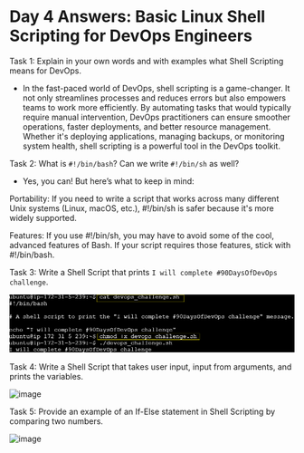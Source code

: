 
# Day 4 Answers: Basic Linux Shell Scripting for DevOps Engineers

Task 1: Explain in your own words and with examples what Shell Scripting means for DevOps.
- In the fast-paced world of DevOps, shell scripting is a game-changer. It not only streamlines processes and reduces errors but also empowers teams to work more efficiently. By automating tasks that would typically require manual intervention, DevOps practitioners can ensure smoother operations, faster deployments, and better resource management. Whether it's deploying applications, managing backups, or monitoring system health, shell scripting is a powerful tool in the DevOps toolkit.


Task 2: What is `#!/bin/bash`? Can we write `#!/bin/sh` as well?
- Yes, you can! But here’s what to keep in mind:

Portability: If you need to write a script that works across many different Unix systems (Linux, macOS, etc.), #!/bin/sh is safer because it's more widely supported.

Features: If you use #!/bin/sh, you may have to avoid some of the cool, advanced features of Bash. If your script requires those features, stick with #!/bin/bash.


Task 3: Write a Shell Script that prints `I will complete #90DaysOfDevOps challenge`.

![image](https://github.com/sdadu2206/90DaysOfDevOps/blob/master/2024/day04/image/task%203.png?raw=true)

Task 4: Write a Shell Script that takes user input, input from arguments, and prints the variables.

![image](https://github.com/sdadu2206/90DaysOfDevOps/blob/master/2024/day04/image/task%204.png?raw=true)

Task 5: Provide an example of an If-Else statement in Shell Scripting by comparing two numbers.

![image](https://github.com/sdadu2206/90DaysOfDevOps/blob/master/2024/day04/image/task%205.png?raw=true)

